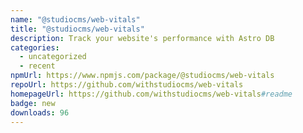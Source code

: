```yaml
---
name: "@studiocms/web-vitals"
title: "@studiocms/web-vitals"
description: Track your website's performance with Astro DB
categories:
  - uncategorized
  - recent
npmUrl: https://www.npmjs.com/package/@studiocms/web-vitals
repoUrl: https://github.com/withstudiocms/web-vitals
homepageUrl: https://github.com/withstudiocms/web-vitals#readme
badge: new
downloads: 96
---
```

